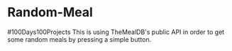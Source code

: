 # Random-Meal
 #100Days100Projects This is using TheMealDB's public API in order to get some random meals by pressing a simple button.
